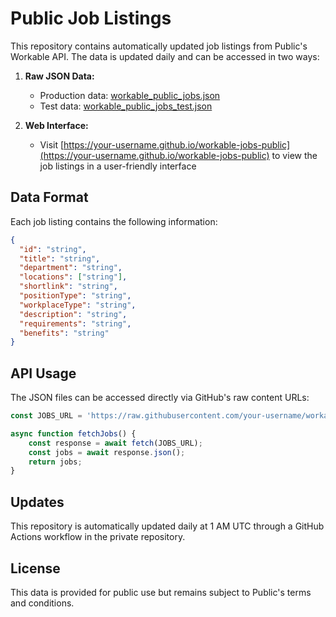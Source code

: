 # Public Job Listings

This repository contains automatically updated job listings from Public's Workable API. The data is updated daily and can be accessed in two ways:

1. **Raw JSON Data:**
   - Production data: [workable_public_jobs.json](./workable_public_jobs.json)
   - Test data: [workable_public_jobs_test.json](./workable_public_jobs_test.json)

2. **Web Interface:**
   - Visit [https://your-username.github.io/workable-jobs-public](https://your-username.github.io/workable-jobs-public) to view the job listings in a user-friendly interface

## Data Format

Each job listing contains the following information:
```json
{
  "id": "string",
  "title": "string",
  "department": "string",
  "locations": ["string"],
  "shortlink": "string",
  "positionType": "string",
  "workplaceType": "string",
  "description": "string",
  "requirements": "string",
  "benefits": "string"
}
```

## API Usage

The JSON files can be accessed directly via GitHub's raw content URLs:

```javascript
const JOBS_URL = 'https://raw.githubusercontent.com/your-username/workable-jobs-public/main/workable_public_jobs.json';

async function fetchJobs() {
    const response = await fetch(JOBS_URL);
    const jobs = await response.json();
    return jobs;
}
```

## Updates

This repository is automatically updated daily at 1 AM UTC through a GitHub Actions workflow in the private repository.

## License

This data is provided for public use but remains subject to Public's terms and conditions.
